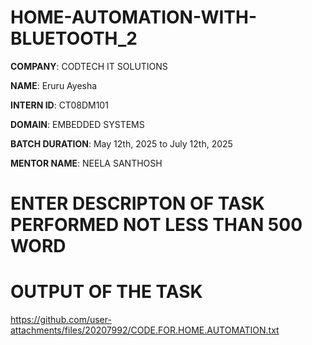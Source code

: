 # HOME-AUTOMATION-WITH-BLUETOOTH_2

**COMPANY**: CODTECH IT SOLUTIONS

**NAME**: Eruru Ayesha 

**INTERN ID**: CT08DM101

**DOMAIN**: EMBEDDED SYSTEMS 

**BATCH DURATION**: May 12th, 2025 to July 12th, 2025

**MENTOR NAME**: NEELA SANTHOSH

# ENTER DESCRIPTON OF TASK PERFORMED NOT LESS THAN 500 WORD 

# OUTPUT OF THE TASK 

https://github.com/user-attachments/files/20207992/CODE.FOR.HOME.AUTOMATION.txt

